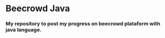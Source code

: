 <h1>Beecrowd Java</h1>
<h3>My repository to post my progress on beecrowd plataform with java language.</h3>
